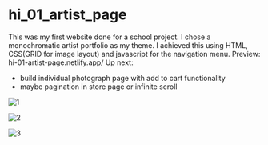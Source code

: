 # hi_01_artist_page
This was my first website done for a school project. I chose a monochromatic artist portfolio as my theme. I achieved this using HTML, CSS(GRID for image layout) and javascript for the navigation menu.
Preview: hi-01-artist-page.netlify.app/
Up next: 
- build individual photograph page with add to cart functionality
- maybe pagination in store page or infinite scroll

![1](https://user-images.githubusercontent.com/69626975/226589153-c4cd2cd4-bd9e-4356-8a06-76e8a6742a5c.png)

![2](https://user-images.githubusercontent.com/69626975/226589421-bb126555-34c2-4b75-bef8-3e23a7d601fe.png)

![3](https://user-images.githubusercontent.com/69626975/226589434-dd682a5a-53d1-444c-b0aa-fccfcb272212.png)
